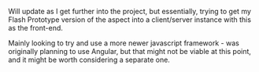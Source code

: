 Will update as I get further into the project, but essentially, trying to get my Flash Prototype version of the aspect into a client/server instance with this as the front-end.

Mainly looking to try and use a more newer javascript framework - was originally planning to use Angular, but that might not be viable at this point, and it might be worth considering a separate one.

